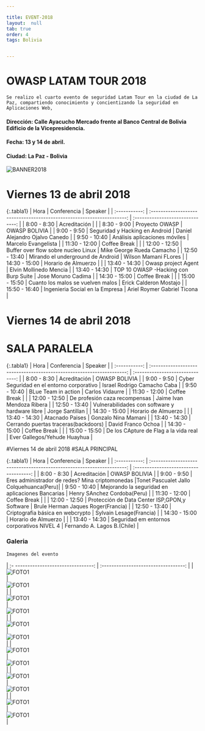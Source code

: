 ```yaml
---

title: EVENT-2018
layout:  null
tab: true
order: 4
tags: Bolivia


---
```

# OWASP LATAM TOUR 2018

```
Se realizo el cuarto evento de seguridad Latam Tour en la ciudad de La Paz, compartiendo conocimiento y concientizando la seguridad en Aplicaciones Web,
```

#### Dirección: Calle Ayacucho Mercado frente al Banco Central de Bolivia Edificio de la Vicepresidencia.
#### Fecha: 13 y 14 de abril.
#### Ciudad: La Paz - Bolivia

![BANNER2018](/www-chapter-bolivia/assets/images/2018_1.jpg "OWASP BOLIVIA 2018")


# Viernes 13 de abril 2018

{:.tabla1}
|     Hora      |                              Conferencia                               |             Speaker              |
| :-----------: | :--------------------------------------------------------------------: | :------------------------------: |
|  8:00 - 8:30  |                             Acreditación                               |                                  |
|  8:30 - 9:00  |                            Proyecto OWASP  			                 |           OWASP BOLIVIA          |
|  9:00 - 9:50  |    				   Seguridad y Hacking en Android    				 |  Daniel Alejandro Ojalvo Canedo  |
| 9:50  - 10:40 |      				    Análisis aplicaciones móviles     			     |        Marcelo Evangelista	    |
| 11:30 - 12:00 |       					  Coffee Break    		  				     |    							    |
| 12:00 - 12:50 |           		Buffer over flow sobre nucleo Linux  	             |     Mike George Rueda Camacho    |
| 12:50 - 13:40 |  					 Mirando el underground de Android  			     |       Wilson Mamani FLores       |
| 14:30 - 15:00 |                          Horario de Almuerzo                           |                                  |
| 13:40 - 14:30 |       					Owasp project Agent			     			 |       Elvin Mollinedo Mencia     |
| 13:40 - 14:30 |       			 	TOP 10 OWASP -Hacking con Burp Suite	         |         Jose Moruno Cadima       |
| 14:30 - 15:00 |                             Coffee Break                               |                                  |
| 15:00 - 15:50 |        			   Cuanto los malos se vuelven malos 			     | 	  Erick Calderon Mostajo     	|
| 15:50 - 16:40 |                		Ingenieria Social en la Empresa                  |   Ariel Roymer Gabriel Ticona    | 


# Viernes 14 de abril 2018
# SALA PARALELA

{:.tabla1}
|     Hora      |                              Conferencia                               |             Speaker              |
| :-----------: | :--------------------------------------------------------------------: | :------------------------------: |
|  8:00 - 8:30  |                             Acreditación                               |           OWASP BOLIVIA          |
|  9:00 - 9:50  |   		    Cyber Seguridad en el entorno corporativo   		          	 |   Israel Rodrigo Camacho Caba    |
| 9:50  - 10:40 |      				      		BLue Team in action   		  		               	 |  		Carlos Vidaurre 	          |
| 11:30 - 12:00 |       					           Coffee Break    		            				     |    							                |
| 12:00 - 12:50 |  		      		      De profesión caza recompensas 			             	 |     Jaime Ivan Mendoza Ribera    |
| 12:50 - 13:40 | 		        Vulnerabilidades con software y hardware libre			  		 |  		Jorge Santillan		          |
| 14:30 - 15:00 |                          Horario de Almuerzo                           |                                  |
| 13:40 - 14:30 |       			          		Atacnado Paises	  			          	   			 |   	  Gonzalo Nina Mamani	        |
| 13:40 - 14:30 |   	            	Cerrando puertas traceras(backdoors)  	  			     |	 	  David Franco Ochoa      		|
| 14:30 - 15:00 |                             Coffee Break                               |                                  |
| 15:00 - 15:50 |               	De los CApture de Flag a la vida real	 	      		  	 | 	Ever Gallegos/Yehude Huayhua  	|

#Viernes 14 de abril 2018
#SALA PRINCIPAL

{:.tabla1}
|     Hora      |                              Conferencia                               |                 Speaker                |
| :-----------: | :--------------------------------------------------------------------: | :------------------------------------: |
|  8:00 - 8:30  |                             Acreditación                               |             OWASP BOLIVIA         	    |
|  9:00 - 9:50  |   	    Eres administrador de redes? Mina criptomonedas	   			       |Tonet Pascualet Jallo Colquehuanca(Peru)|
| 9:50  - 10:40 |      		Mejorando la seguridad en aplicaciones Bancarias		           | 	  	 Henry SAnchez Cordoba(Peru) 	    |
| 11:30 - 12:00 |       				          	  Coffee Break    		  	  			           |    							                      |
| 12:00 - 12:50 |     		   Protección de Data Center ISP,GPON,y Software		           |   Brule Herman Jaques Roger(Francia)   |
| 12:50 - 13:40 | 				    Criptografia básica en webcrypto 				                	 |  		Sylvain Lesage(Francia)		        |
| 14:30 - 15:00 |                          Horario de Almuerzo                           |                                        |
| 13:40 - 14:30 |            	Seguridad em entornos corporativos NIVEL 4		       			 |    	Fernando A. Lagos B.(Chile)	      |


### Galeria
```
Imagenes del evento
```

| :- --------------------------------:  | :----------------------------------:   |
| ![FOTO1](/www-chapter-bolivia/assets/images/2018_2.jpg)   | ![FOTO1](/www-chapter-bolivia/assets/images/2018_3.jpg)    |
| ![FOTO1](/www-chapter-bolivia/assets/images/2018_5.jpg)   | ![FOTO1](/www-chapter-bolivia/assets/images/2018_4.jpg)    |
| ![FOTO1](/www-chapter-bolivia/assets/images/2018_7.jpg)   | ![FOTO1](/www-chapter-bolivia/assets/images/2018_6.jpg)    |
| ![FOTO1](/www-chapter-bolivia/assets/images/2018_14.jpg)  | ![FOTO1](/www-chapter-bolivia/assets/images/2018_9.jpg)    |
| ![FOTO1](/www-chapter-bolivia/assets/images/2018_10.jpg)  | ![FOTO1](/www-chapter-bolivia/assets/images/2018_11.jpg)   |
| ![FOTO1](/www-chapter-bolivia/assets/images/2018_13.jpg)  | ![FOTO1](/www-chapter-bolivia/assets/images/2018_12.jpg)   |



<style>
img[alt="FOTO1"] { 
  max-width:  400px; 
  display: block;
}
.tabla2{
    font-size:13px;
}
.tabla1{
    font-size:13px;
}
</style> 